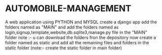 # AUTOMOBILE-MANAGEMENT
A web application using PYTHON and MYSQL
create a django app 
add the folders named as "MAIN" and add the folders named as login,signup,template,website,db.sqlite3,manage.py file in the "MAIN" folder
note :- u can download the folders fron the depository
now create a folder named as static and add all the remaining files and folders in the static folder (note:- create the static folder in main folder)

